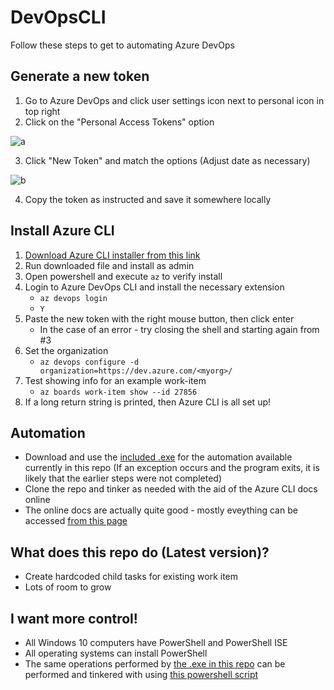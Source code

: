 # DevOpsCLI
Follow these steps to get to automating Azure DevOps

## Generate a new token
1. Go to Azure DevOps and click user settings icon next to personal icon in top right
2. Click on the "Personal Access Tokens" option

![a](https://user-images.githubusercontent.com/19335151/182711926-98041f6f-3cf8-4a22-a266-fafcbde90df1.png)

3. Click "New Token" and match the options (Adjust date as necessary)

![b](https://user-images.githubusercontent.com/19335151/182711955-4cf1d3be-4cb0-4155-bc73-7da83be57997.png)

4. Copy the token as instructed and save it somewhere locally

## Install Azure CLI
1. [Download Azure CLI installer from this link](https://aka.ms/installazurecliwindows)
2. Run downloaded file and install as admin
3. Open powershell and execute `az` to verify install
4. Login to Azure DevOps CLI and install the necessary extension
    - `az devops login`
    - `Y`
5. Paste the new token with the right mouse button, then click enter
    - In the case of an error - try closing the shell and starting again from #3
7. Set the organization
    - `az devops configure -d organization=https://dev.azure.com/<myorg>/`
8. Test showing info for an example work-item
    - `az boards work-item show --id 27856`
9. If a long return string is printed, then Azure CLI is all set up!

## Automation
- Download and use the [included .exe](https://github.com/bradmartin333/DevOpsCLI/raw/master/DevOpsCLI/bin/Release/DevOpsCLI.exe) for the automation available currently in this repo (If an exception occurs and the program exits, it is likely that the earlier steps were not completed)
- Clone the repo and tinker as needed with the aid of the Azure CLI docs online
- The online docs are actually quite good - mostly eveything can be accessed [from this page](https://docs.microsoft.com/en-us/cli/azure/boards?view=azure-cli-latest)

## What does this repo do (Latest version)?
- Create hardcoded child tasks for existing work item
- Lots of room to grow

## I want more control!
- All Windows 10 computers have PowerShell and PowerShell ISE
- All operating systems can install PowerShell
- The same operations performed by [the .exe in this repo](https://github.com/bradmartin333/DevOpsCLI/raw/master/DevOpsCLI/bin/Release/DevOpsCLI.exe) can be performed and tinkered with using [this powershell script](https://github.com/bradmartin333/DevOpsCLI/blob/master/MakeTasks.ps1)
